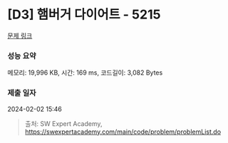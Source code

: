 # [D3] 햄버거 다이어트 - 5215 

[문제 링크](https://swexpertacademy.com/main/code/problem/problemDetail.do?contestProbId=AWT-lPB6dHUDFAVT) 

### 성능 요약

메모리: 19,996 KB, 시간: 169 ms, 코드길이: 3,082 Bytes

### 제출 일자

2024-02-02 15:46



> 출처: SW Expert Academy, https://swexpertacademy.com/main/code/problem/problemList.do